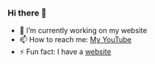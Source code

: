 ### Hi there 👋

- 🔭 I’m currently working on my website
- 📫 How to reach me: [My YouTube](https://www.youtube.com/@Humii5592)
- ⚡ Fun fact: I have a [website](https://humii5592.github.io/WS/)
